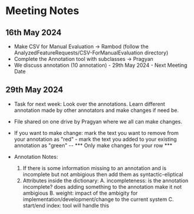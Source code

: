 # Meeting Notes

## 16th May 2024 
- Make CSV for Manual Evaluation -> Rambod (follow the AnalyzedFeatureRequests/CSV-ForManualEvaluation directory)
- Complete the Annotation tool with subclasses -> Pragyan
- We discuss annotation (10 annotation) - 29th May 2024 - Next Meeting Date


## 29th May 2024 
- Task for next week: Look over the annotations. Learn different annotation made by other annotators and make changes if need be.
- File shared on one drive by Pragyan where we all can make changes.
- If you want to make change: mark the text you want to remove from your annotation as "red" - mark the text you added to your existing annotation as "green" -- *** Only make changes for your row ***
   
- Annotation Notes:
  1. If there is some information missing to an annotation and is incomplete but not ambigious then add them as syntactic-eliptical
  2. Attributes inside the dictionary:
     A. incompleteness: is the annotation incomplete? does adding something to the annotation make it not ambigious
     B. weight: impact of the ambigity for implementation/development/change to the current system
     C. start/end index: tool will handle this 
